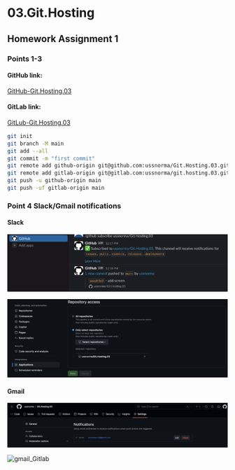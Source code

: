 # 03.Git.Hosting 
 
## Homework Assignment 1

### Points 1-3

#### GitHub link:
[GitHub-Git.Hosting.03](https://github.com/ussnorma/Git.Hosting.03)
#### GitLab link:
[GitLub-Git.Hosting.03](https://gitlab.com/ussnorma/git.hosting.03)

```bash
git init
git branch -M main
git add --all
git commit -m "first commit"
git remote add github-origin git@github.com:ussnorma/Git.Hosting.03.git
git remote add gitlab-origin git@gitlab.com:ussnorma/git.hosting.03.git
git push -u github-origin main
git push -uf gitlab-origin main
```

### Point 4 Slack/Gmail notifications

#### Slack

![slack_app_Github](https://github.com/ussnorma/Git.Hosting.03/blob/main/screnshots/Снимок%20экрана%202024-01-28%20в%2012.18.51.png?raw=true)


![Notification_slack_Github](https://github.com/ussnorma/Git.Hosting.03/blob/main/screnshots/Снимок%20экрана%202024-01-28%20в%2012.15.02.png?raw=true)

#### Gmail

![gmail_Github](https://github.com/ussnorma/Git.Hosting.03/blob/main/screnshots/Снимок%20экрана%202024-01-28%20в%2012.27.48.png?raw=true)


![gmail_Gitlab](https://gitlab.com/ussnorma/git.hosting.03/-/raw/main/screnshots/Снимок%20экрана%202024-01-28%20в%2012.33.18.png?ref_type=heads)

